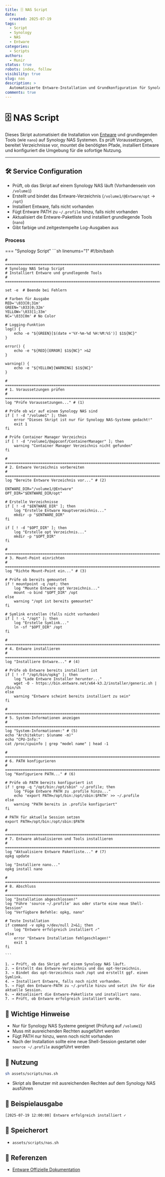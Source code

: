 ```yaml
---
title: 🗄️ NAS Script
date:
  created: 2025-07-19
tags:
  - Script
  - Synology
  - NAS
  - Entware
categories:
  - Scripts
authors:
  - Munir
status: true
robots: index, follow
visibility: true
slug: nas
description: >
  Automatisierte Entware-Installation und Grundkonfiguration für Synology NAS Systeme.
comments: true
---
```


# 🗄️ NAS Script

Dieses Skript automatisiert die Installation von [Entware](https://entware.net/) und grundlegenden Tools (wie `nano`) auf Synology NAS Systemen. Es prüft Voraussetzungen, bereitet Verzeichnisse vor, mountet die benötigten Pfade, installiert Entware und konfiguriert die Umgebung für die sofortige Nutzung.

<!-- more -->

---

## 🛠️ Service Configuration

- Prüft, ob das Skript auf einem Synology NAS läuft (Vorhandensein von `/volume1`)
- Erstellt und bindet das Entware-Verzeichnis (`/volume1/@Entware/opt` → `/opt`)
- Installiert Entware, falls nicht vorhanden
- Fügt Entware PATH zu `~/.profile` hinzu, falls nicht vorhanden
- Aktualisiert die Entware-Paketliste und installiert grundlegende Tools (`nano`)
- Gibt farbige und zeitgestempelte Log-Ausgaben aus

### Process

=== "Synology Script"
    ```sh linenums="1"
    #!/bin/bash

    # =============================================================================
    # Synology NAS Setup Script
    # Installiert Entware und grundlegende Tools
    # =============================================================================

    set -e  # Beende bei Fehlern

    # Farben für Ausgabe
    RED='\033[0;31m'
    GREEN='\033[0;32m'
    YELLOW='\033[1;33m'
    NC='\033[0m' # No Color

    # Logging-Funktion
    log() {
        echo -e "${GREEN}[$(date +'%Y-%m-%d %H:%M:%S')] $1${NC}"
    }

    error() {
        echo -e "${RED}[ERROR] $1${NC}" >&2
    }

    warning() {
        echo -e "${YELLOW}[WARNING] $1${NC}"
    }

    # =============================================================================
    # 1. Voraussetzungen prüfen
    # =============================================================================
    log "Prüfe Voraussetzungen..." # (1)

    # Prüfe ob wir auf einem Synology NAS sind
    if [ ! -d "/volume1" ]; then
        error "Dieses Skript ist nur für Synology NAS-Systeme gedacht!"
        exit 1
    fi

    # Prüfe Container Manager Verzeichnis
    if [ ! -d "/volume1/@appconf/ContainerManager" ]; then
        warning "Container Manager Verzeichnis nicht gefunden"
    fi

    # =============================================================================
    # 2. Entware Verzeichnis vorbereiten
    # =============================================================================
    log "Bereite Entware Verzeichnis vor..." # (2)

    ENTWARE_DIR="/volume1/@Entware"
    OPT_DIR="$ENTWARE_DIR/opt"

    # Erstelle Verzeichnisse
    if [ ! -d "$ENTWARE_DIR" ]; then
        log "Erstelle Entware Hauptverzeichnis..."
        mkdir -p "$ENTWARE_DIR"
    fi

    if [ ! -d "$OPT_DIR" ]; then
        log "Erstelle opt Verzeichnis..."
        mkdir -p "$OPT_DIR"
    fi

    # =============================================================================
    # 3. Mount-Point einrichten
    # =============================================================================
    log "Richte Mount-Point ein..." # (3)

    # Prüfe ob bereits gemountet
    if ! mountpoint -q /opt; then
        log "Mounte Entware opt Verzeichnis..."
        mount -o bind "$OPT_DIR" /opt
    else
        warning "/opt ist bereits gemountet"
    fi

    # Symlink erstellen (falls nicht vorhanden)
    if [ ! -L "/opt" ]; then
        log "Erstelle Symlink..."
        ln -sf "$OPT_DIR" /opt
    fi

    # =============================================================================
    # 4. Entware installieren
    # =============================================================================
    log "Installiere Entware..." # (4)

    # Prüfe ob Entware bereits installiert ist
    if [ ! -f "/opt/bin/opkg" ]; then
        log "Lade Entware Installer herunter..."
        wget -O - https://bin.entware.net/x64-k3.2/installer/generic.sh | /bin/sh
    else
        warning "Entware scheint bereits installiert zu sein"
    fi

    # =============================================================================
    # 5. System-Informationen anzeigen
    # =============================================================================
    log "System-Informationen:" # (5)
    echo "Architektur: $(uname -m)"
    echo "CPU-Info:"
    cat /proc/cpuinfo | grep "model name" | head -1

    # =============================================================================
    # 6. PATH konfigurieren
    # =============================================================================
    log "Konfiguriere PATH..." # (6)

    # Prüfe ob PATH bereits konfiguriert ist
    if ! grep -q "/opt/bin:/opt/sbin" ~/.profile; then
        log "Füge Entware PATH zu .profile hinzu..."
        echo 'export PATH=/opt/bin:/opt/sbin:$PATH' >> ~/.profile
    else
        warning "PATH bereits in .profile konfiguriert"
    fi

    # PATH für aktuelle Session setzen
    export PATH=/opt/bin:/opt/sbin:$PATH

    # =============================================================================
    # 7. Entware aktualisieren und Tools installieren
    # =============================================================================
    log "Aktualisiere Entware Paketliste..." # (7)
    opkg update

    log "Installiere nano..."
    opkg install nano

    # =============================================================================
    # 8. Abschluss
    # =============================================================================
    log "Installation abgeschlossen!"
    log "Führe 'source ~/.profile' aus oder starte eine neue Shell-Session"
    log "Verfügbare Befehle: opkg, nano"

    # Teste Installation
    if command -v opkg >/dev/null 2>&1; then
        log "Entware erfolgreich installiert ✓"
    else
        error "Entware Installation fehlgeschlagen!"
        exit 1
    fi

    ```

    1. → Prüft, ob das Skript auf einem Synology NAS läuft.
    2. → Erstellt das Entware-Verzeichnis und das opt-Verzeichnis.
    3. → Bindet das opt-Verzeichnis nach /opt und erstellt ggf. einen Symlink.
    4. → Installiert Entware, falls noch nicht vorhanden.
    5. → Fügt den Entware-PATH zu ~/.profile hinzu und setzt ihn für die aktuelle Session.
    6. → Aktualisiert die Entware-Paketliste und installiert nano.
    7. → Prüft, ob Entware erfolgreich installiert wurde.


## 🔐 Wichtige Hinweise

- Nur für Synology NAS Systeme geeignet (Prüfung auf `/volume1`)
- Muss mit ausreichenden Rechten ausgeführt werden
- Fügt PATH nur hinzu, wenn noch nicht vorhanden
- Nach der Installation sollte eine neue Shell-Session gestartet oder `source ~/.profile` ausgeführt werden

## 🚀 Nutzung

```bash
sh assets/scripts/nas.sh
```

- Skript als Benutzer mit ausreichenden Rechten auf dem Synology NAS ausführen

## 📝 Beispielausgabe

```
[2025-07-19 12:00:00] Entware erfolgreich installiert ✓
```

## 📂 Speicherort

- `assets/scripts/nas.sh`

## 🔗 Referenzen

- [Entware Offizielle Dokumentation](https://github.com/Entware/Entware/wiki) 
